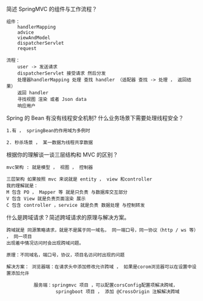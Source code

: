

简述 SpringMVC 的组件与工作流程？

    组件：
        handlerMapping
        advice
        viewAndModel
        dispatcherServlet
        request
        
    流程：
        user -> 发送请求
        dispatcherServlet 接受请求 然后分发
        处理器handlerMapping 处理 查找 handler （适配器 查找 -> 处理 ， 返回结果）
        返回 handler
        寻找视图 渲染 或者 Json data
        响应用户
        
Spring 的 Bean 有没有线程安全机制? 什么业务场景下需要处理线程安全？
    
    1.有 ， springBean的作用域为多例时        
    
    2. 秒杀场景 ， 某一数据为线程共享数据
    
    
根据你的理解谈一谈三层结构和 MVC 的区别？

    mvc架构 : 就是模型 ， 视图 ， 控制器
    
    三层架构 如果按照 mvc 来说就是 entity ， view 和controller
    我的理解就是：
    M 包含 PO ， Mapper 等 就是只负责 与数据库交互部分
    V 包含 View 就是负责页面渲染 展示
    C 包含 controller ，service 就是负责 数据处理 与控制转发
    
 什么是跨域请求？简述跨域请求的原理与解决方案。
 
    跨域就是 同源策略请求，就是不是属于同一域名， 同一端口号，同一协议（http / ws 等） ， 同一项目
    出现着中情况访问时会出现跨域问题。
    
    原理：不同域名，端口号，协议，项目名访问时出现的问题
    
    解决方案： 浏览器端：在请求头中添加修改允许跨域 ， 如果是corom浏览器可以在设置中设置添加允许
    
              服务端：springmvc 项目 ，可以配置corsConfig配置项解决跨域，
                      springboot 项目 ， 添加 @CrossOrigin 注解解决跨域
                        